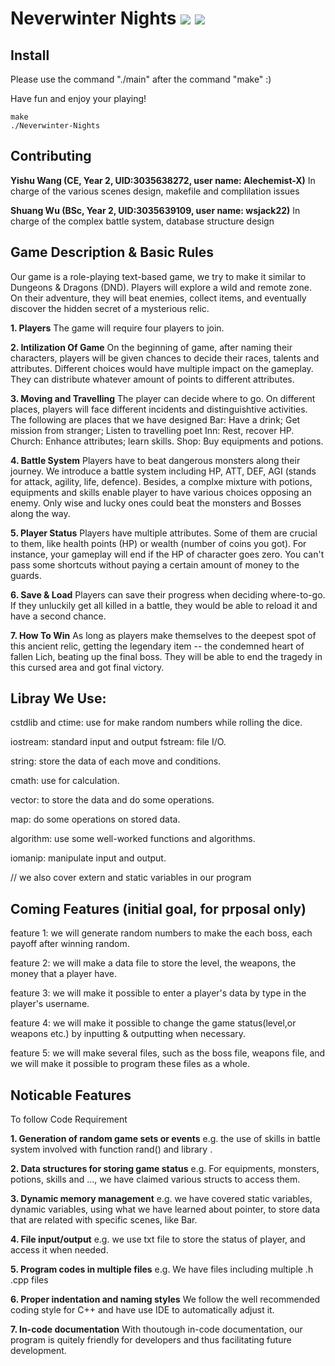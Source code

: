 # Neverwinter Nights ![](https://img.shields.io/badge/License-HKU-yellow) ![](https://img.shields.io/badge/Course-ENGG1340-blue)


## Install

Please use the command "./main" after the command "make" :)

Have fun and enjoy your playing!

```
make
./Neverwinter-Nights
```


## Contributing

**Yishu Wang (CE, Year 2, UID:3035638272, user name: Alechemist-X)** 
In charge of the various scenes design, makefile and complilation issues

**Shuang Wu (BSc, Year 2, UID:3035639109, user name: wsjack22)**
In charge of the complex battle system, database structure design

## Game Description & Basic Rules

Our game is a role-playing text-based game, we try to make it similar to Dungeons & Dragons (DND). Players will explore a wild and remote zone. On their adventure, they will beat enemies, collect items, and eventually discover the hidden secret of a mysterious relic.

**1. Players**
The game will require four players to join.

**2. Intilization Of Game**
On the beginning of game, after naming their characters, players will be given chances to decide their races, talents and attributes. Different choices would have multiple impact on the gameplay. They can distribute whatever amount of points to different attributes.

**3. Moving and Travelling**
The player can decide where to go. On different places, players will face different incidents and distinguishtive activities.
The following are places that we have designed
Bar: Have a drink; Get mission from stranger; Listen to travelling poet
Inn: Rest, recover HP.
Church: Enhance attributes; learn skills.
Shop: Buy equipments and potions.

**4. Battle System**
Players have to beat dangerous monsters along their journey. We introduce a battle system including HP, ATT, DEF, AGI (stands for attack, agility, life, defence). Besides, a complxe mixture with potions, equipments and skills enable player to have various choices opposing an enemy. Only wise and lucky ones could beat the monsters and Bosses along the way.

**5. Player Status**
Players have multiple attributes. Some of them are crucial to them, like health points (HP) or wealth (number of coins you got). For instance, your gameplay will end if the HP of character goes zero. You can't pass some shortcuts without paying a certain amount of money to the guards.

**6. Save & Load**
Players can save their progress when deciding where-to-go. If they unluckily get all killed in a battle, they would be able to reload it and have a second chance.

**7. How To Win**
As long as players make themselves to the deepest spot of this ancient relic, getting the legendary item -- the condemned heart of fallen Lich, beating up the final boss. They will be able to end the tragedy in this cursed area and got final victory.


## Libray We Use:

cstdlib and ctime: use for make random numbers while rolling the dice.

iostream: standard input and output fstream: file I/O.

string: store the data of each move and conditions.

cmath: use for calculation.

vector: to store the data and do some operations.

map: do some operations on stored data.

algorithm: use some well-worked functions and algorithms.

iomanip: manipulate input and output.

// we also cover extern and static variables in our program


## Coming Features (initial goal, for prposal only)

feature 1: we will generate random numbers to make the each boss, each payoff after winning random.

feature 2: we will make a data file to store the level, the weapons, the money that a player have.

feature 3: we will make it possible to enter a player's data by type in the player's username.

feature 4: we will make it possible to change the game status(level,or weapons etc.) by inputting & outputting when necessary.

feature 5: we will make several files, such as the boss file, weapons file, and we will make it possible to program these files as a whole.


## Noticable Features

To follow Code Requirement

**1. Generation of random game sets or events**
e.g. the use of skills in battle system involved with function rand() and library <ctime>.

**2. Data structures for storing game status**
e.g. For equipments, monsters, potions, skills and ..., we have claimed various structs to access them.

**3. Dynamic memory management**
e.g. we have covered static variables, dynamic variables, using what we have learned about pointer, to store data that are related with specific scenes, like Bar.

**4. File input/output**
e.g. we use txt file to store the status of player, and access it when needed.

**5. Program codes in multiple files**
e.g. We have files including multiple .h .cpp files

**6. Proper indentation and naming styles**
    We follow the well recommended coding style for C++ and have use IDE to automatically adjust it.

**7. In-code documentation**
    With thoutough in-code documentation, our program is quitely friendly for developers and thus facilitating future development.
